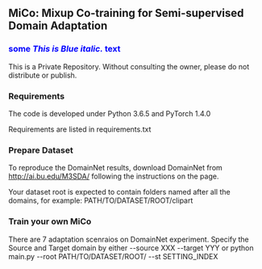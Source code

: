 ## MiCo: Mixup Co-training for Semi-supervised Domain Adaptation

### <span style="color:blue">some *This is Blue italic.* text</span>
This is a Private Repository. Without consulting the owner, please do not distribute or publish.

### Requirements
The code is developed under Python 3.6.5 and PyTorch 1.4.0

Requirements are listed in requirements.txt

### Prepare Dataset
To reproduce the DomainNet results, download DomainNet from http://ai.bu.edu/M3SDA/ following the instructions on the page.

Your dataset root is expected to contain folders named after all the domains, for example: PATH/TO/DATASET/ROOT/clipart

### Train your own MiCo
There are 7 adaptation scenraios on DomainNet experiment. Specify the Source and Target domain by either --source XXX --target
YYY or 
python main.py --root PATH/TO/DATASET/ROOT/ --st SETTING_INDEX
